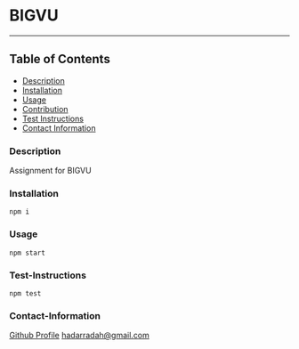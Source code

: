 # BIGVU
----

## Table of Contents
- [Description](#description)
- [Installation](#installation)
- [Usage](#usage)
- [Contribution](#contribution)
- [Test Instructions](#test-instructions)
- [Contact Information](#contact-information)

### Description
Assignment for BIGVU

### Installation
```npm i```

### Usage
```npm start```

### Test-Instructions
```npm test```

### Contact-Information
[Github Profile](https://github.com/CiTRuS93)
hadarradah@gmail.com

